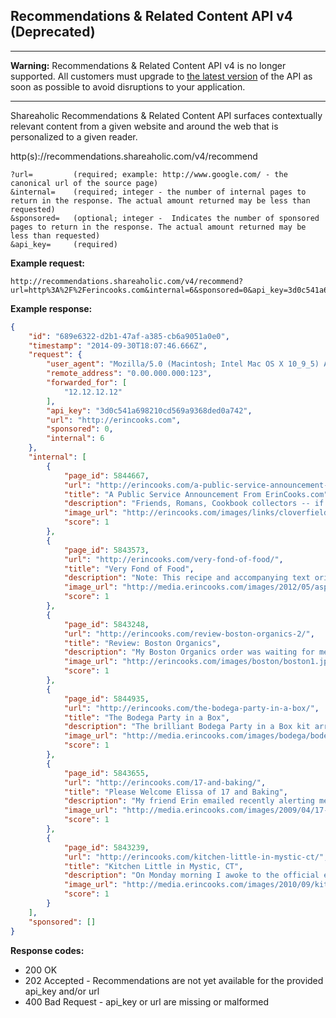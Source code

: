 Recommendations & Related Content API v4 (Deprecated)
---
***
**Warning:** Recommendations & Related Content API v4 is no longer supported. All customers must upgrade to [the latest version](https://github.com/shareaholic/shareaholic-api-docs/blob/master/api_related_content.md) of the API as soon as possible to avoid disruptions to your application.
***

Shareaholic Recommendations & Related Content API surfaces contextually relevant content from a given website and around the web that is personalized to a given reader.

  http(s)://recommendations.shareaholic.com/v4/recommend
  
    ?url=         (required; example: http://www.google.com/ - the canonical url of the source page)
    &internal=    (required; integer - the number of internal pages to return in the response. The actual amount returned may be less than requested)
    &sponsored=   (optional; integer -  Indicates the number of sponsored pages to return in the response. The actual amount returned may be less than requested)
    &api_key=     (required)
    
**Example request:**

    http://recommendations.shareaholic.com/v4/recommend?url=http%3A%2F%2Ferincooks.com&internal=6&sponsored=0&api_key=3d0c541a698210cd569a9368ded0a742
  
**Example response:**
  
  ```json
  {
      "id": "689e6322-d2b1-47af-a385-cb6a9051a0e0",
      "timestamp": "2014-09-30T18:07:46.666Z",
      "request": {
          "user_agent": "Mozilla/5.0 (Macintosh; Intel Mac OS X 10_9_5) AppleWebKit/537.36 (KHTML, like Gecko) Chrome/39.0.2171.2 Safari/537.36",
          "remote_address": "0.00.000.000:123",
          "forwarded_for": [
              "12.12.12.12"
          ],
          "api_key": "3d0c541a698210cd569a9368ded0a742",
          "url": "http://erincooks.com",
          "sponsored": 0,
          "internal": 6
      },
      "internal": [
          {
              "page_id": 5844667,
              "url": "http://erincooks.com/a-public-service-announcement-from-erincookscom/",
              "title": "A Public Service Announcement From ErinCooks.com",
              "description": "Friends, Romans, Cookbook collectors -- if you signed up for gmail a million years ago (like I did) and you pride yourself on the fact that you own your first and last name @gmail.com without a rid...",
              "image_url": "http://erincooks.com/images/links/cloverfield.jpg",
              "score": 1
          },
          {
              "page_id": 5843573,
              "url": "http://erincooks.com/very-fond-of-food/",
              "title": "Very Fond of Food",
              "description": "Note: This recipe and accompanying text originally appeared  as a guest post on Eat Boutique. I'm a bit embarrassed to admit this, but I flipped through Sophie Dahl's new cookbook, Very Fond of Foo...",
              "image_url": "http://media.erincooks.com/images/2012/05/asparagus4.jpg",
              "score": 1
          },
          {
              "page_id": 5843248,
              "url": "http://erincooks.com/review-boston-organics-2/",
              "title": "Review: Boston Organics",
              "description": "My Boston Organics order was waiting for me when I got home from work.  I was looking forward to it all day.  When I opened the bright green box I found the following items inside: Bananas, Green B...",
              "image_url": "http://erincooks.com/images/boston/boston1.jpg",
              "score": 1
          },
          {
              "page_id": 5844935,
              "url": "http://erincooks.com/the-bodega-party-in-a-box/",
              "title": "The Bodega Party in a Box",
              "description": "The brilliant Bodega Party in a Box kit arrived today. The Neighbors Project seriously out did themselves in the categories of overall functionality and cuteness. I am so excited to have a Bodega P...",
              "image_url": "http://media.erincooks.com/images/bodega/bodega1.jpg",
              "score": 1
          },
          {
              "page_id": 5843655,
              "url": "http://erincooks.com/17-and-baking/",
              "title": "Please Welcome Elissa of 17 and Baking",
              "description": "My friend Erin emailed recently alerting me to a program at Dine and Dish that paired new food bloggers with a more experienced counterpart. This mentoring gig sounded like a fun project so I signe...",
              "image_url": "http://media.erincooks.com/images/2009/04/17-and-baking-2.jpg",
              "score": 1
          },
          {
              "page_id": 5843239,
              "url": "http://erincooks.com/kitchen-little-in-mystic-ct/",
              "title": "Kitchen Little in Mystic, CT",
              "description": "On Monday morning I awoke to the official end of summer curled up in a cozy twin bed in CK's grandparent's house in Niantic, Connecticut. The air in the bedroom was crisp and cool and I was starvin...",
              "image_url": "http://media.erincooks.com/images/2010/09/kitchen_little4.jpg",
              "score": 1
          }
      ],
      "sponsored": []
  }
  ```

  
**Response codes:**

  * 200 OK
  * 202 Accepted - Recommendations are not yet available for the provided api_key and/or url
  * 400 Bad Request - api_key or url are missing or malformed
